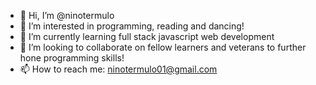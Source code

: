 - 👋 Hi, I’m @ninotermulo
- 👀 I’m interested in programming, reading and dancing!
- 🌱 I’m currently learning full stack javascript web development
- 💞️ I’m looking to collaborate on fellow learners and veterans to further hone programming skills!
- 📫 How to reach me: ninotermulo01@gmail.com
